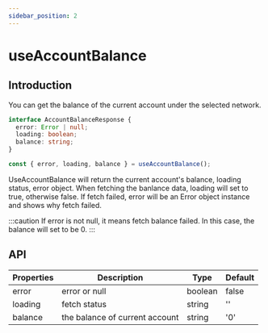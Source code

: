 ```yaml
---
sidebar_position: 2
---
```


# useAccountBalance

## Introduction

You can get the balance of the current account under the selected network.

```ts
interface AccountBalanceResponse {
  error: Error | null;
  loading: boolean;
  balance: string;
}

const { error, loading, balance } = useAccountBalance();
```

UseAccountBalance will return the current account's balance, loading status, error object. When fetching the banlance data, loading will set to true, otherwise false. If fetch failed, error will be an Error object instance and shows why fetch failed.

:::caution
If error is not null, it means fetch balance failed. In this case, the balance will set to be 0.
:::

## API

| Properties | Description                    | Type    | Default |
| ---------- | ------------------------------ | ------- | ------- |
| error      | error or null                  | boolean | false   |
| loading    | fetch status                   | string  | ''      |
| balance    | the balance of current account | string  | '0'     |
